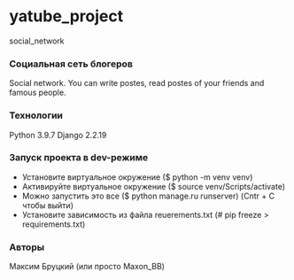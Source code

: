 # yatube_project
social_network
### Социальная сеть блогеров
Social network. You can write postes, read postes of your friends and famous people.
### Технологии
Python 3.9.7
Django 2.2.19
### Запуск проекта в dev-режиме
- Установите виртуальное окружение ($ python -m venv venv)
- Активируйте виртуальное окружение ($ source venv/Scripts/activate)
- Можно запустить это все ($ python manage.ru runserver) (Cntr + C чтобы выйти)
- Установите зависимость из файла reuerements.txt (# pip freeze > requirements.txt)

### Авторы
Максим Бруцкий (или просто Maxon_BB)